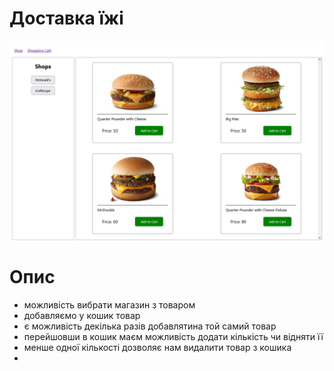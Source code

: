 # Доставка їжі

![](img/1.png)

# Опис

* можливість вибрати магазин з товаром
* добавляємо у кошик товар
* є можливість декілька разів добавлятина той самий товар
* перейшовши в кошик маєм можливість додати кількість чи відняти її
* менше одної кількості дозволяє нам видалити товар з кошика
*     




